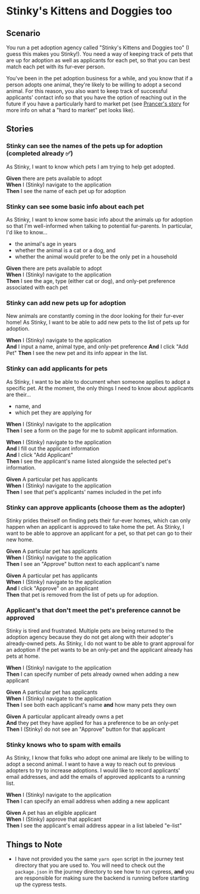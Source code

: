 # Stinky's Kittens and Doggies too

## Scenario
You run a pet adoption agency called "Stinky's Kittens and Doggies too" (I guess this makes you Stinky!).  You need a 
way of keeping track of pets that are up for adoption as well as applicants for each pet, so that you can best match 
each pet with its fur-ever person.  

You've been in the pet adoption business for a while, and you know that if a person adopts one animal, they're likely
to be willing to adopt a second animal.  For this reason, you also want to keep track of successful applicants' contact
info so that you have the option of reaching out in the future if you have a particularly hard to market pet (see 
[Prancer's story](https://www.boredpanda.com/funny-honest-adoption-post-prancer/?utm_source=google&utm_medium=organic&utm_campaign=organic) for more info on what a "hard to market" pet looks like).

## Stories

### Stinky can see the names of the pets up for adoption (completed already ✅)
As Stinky, I want to know which pets I am trying to help get adopted.


**Given** there are pets available to adopt <br/>
**When** I (Stinky) navigate to the application <br/>
**Then** I see the name of each pet up for adoption

### Stinky can see some basic info about each pet
As Stinky, I want to know some basic info about the animals up for adoption 
so that I'm well-informed when talking to potential fur-parents.  In particular,
I'd like to know...
- the animal's age in years
- whether the animal is a cat or a dog, and
- whether the animal would prefer to be the only pet in a household


**Given** there are pets available to adopt <br/>
  **When** I (Stinky) navigate to the application <br>
  **Then** I see the age, type (either cat or dog), and only-pet preference associated with each pet


### Stinky can add new pets up for adoption
New animals are constantly coming in the door looking for their fur-ever home!
As Stinky, I want to be able to add new pets to the list of pets up for adoption.


**When** I (Stinky) navigate to the application <br>
**And** I input a name, animal type, and only-pet preference
**And** I click "Add Pet"
**Then** I see the new pet and its info appear in the list.


### Stinky can add applicants for pets
As Stinky, I want to be able to document when someone applies to adopt a specific pet.
At the moment, the only things I need to know about applicants are their...
- name, and 
- which pet they are applying for

**When** I (Stinky) navigate to the application <br>
**Then** I see a form on the page for me to submit applicant information.

**When** I (Stinky) navigate to the application <br>
**And** I fill out the applicant information <br>
**And** I click "Add Applicant" <br>
**Then** I see the applicant's name listed alongside the selected pet's information.

**Given** A particular pet has applicants <br>
**When** I (Stinky) navigate to the application <br> 
**Then** I see that pet's applicants' names included in the pet info


### Stinky can approve applicants (choose them as the adopter)
Stinky prides theirself on finding pets their fur-ever homes, which can only happen when an applicant
is approved to take home the pet.  As Stinky, I want to be able to approve an applicant for a pet, so that
pet can go to their new home.


**Given** A particular pet has applicants <br>
**When** I (Stinky) navigate to the application <br>
**Then** I see an "Approve" button next to each applicant's name

**Given** A particular pet has applicants <br>
**When** I (Stinky) navigate to the application <br>
**And** I click "Approve" on an applicant <br>
**Then** that pet is removed from the list of pets up for adoption.


### Applicant's that don't meet the pet's preference cannot be approved
Stinky is tired and frustrated.  Multiple pets are being returned to the adoption
agency because they do not get along with their adopter's already-owned pets.  As 
Stinky, I do not want to be able to grant approval for an adoption if the pet wants
to be an only-pet and the applicant already has pets at home.


**When** I (Stinky) navigate to the application <br>
**Then** I can specify number of pets already owned when adding a new applicant


**Given** A particular pet has applicants <br>
**When** I (Stinky) navigate to the application <br>
**Then** I see both each applicant's name **and** how many pets they own


**Given** A particular applicant already owns a pet <br>
**And** they pet they have applied for has a preference to be an only-pet <br>
**Then** I (Stinky) do not see an "Approve" button for that applicant


### Stinky knows who to spam with emails
As Stinky, I know that folks who adopt one animal are likely to be willing to adopt a second animal.
I want to have a way to reach out to previous adopters to try to increase adoptions. I would like to
record applicants' email addresses, and add the emails of approved applicants to a running list.


**When** I (Stinky) navigate to the application <br>
**Then** I can specify an email address when adding a new applicant


**Given** A pet has an eligible applicant <br>
**When** I (Stinky) approve that applicant <br>
**Then** I see the applicant's email address appear in a list labeled "e-list"


## Things to Note
- I have not provided you the same `yarn open` script in the journey test directory
that you are used to.  You will need to check out the `package.json` in the journey
directory to see how to run cypress, **and** you are responsible for making
sure the backend is running before starting up the cypress tests.